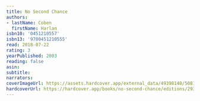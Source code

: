 ```yaml
---
title: No Second Chance
authors:
- lastName: Coben
  firstName: Harlan
isbn10: '0451210557'
isbn13: '9780451210555'
read: 2018-07-22
rating: 3
yearPublished: 2003
reading: false
asin:
subtitle:
narrators:
coverImageUrl: https://assets.hardcover.app/external_data/49398140/50810f385ed1776644b55d40af00b5dcab470530.jpeg
hardcoverUrl: https://hardcover.app/books/no-second-chance/editions/29361582
---
```

